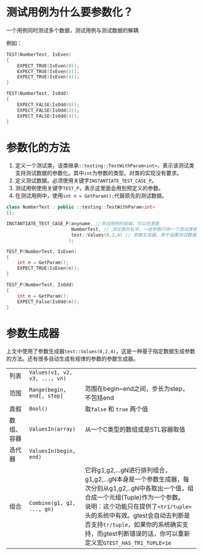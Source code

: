 # 测试用例为什么要参数化？

一个用例同时测试多个数据，测试用例与测试数据的解耦

例如：

```c++
TEST(NumberTest, IsEven)
{
	EXPECT_TRUE(IsEven(0));
	EXPECT_TRUE(IsEven(2));
	EXPECT_TRUE(IsEven(4));
}

TEST(NumberTest, IsOdd)
{
	EXPECT_FALSE(IsOdd(0));
	EXPECT_FALSE(IsOdd(2));
	EXPECT_FALSE(IsOdd(4));
}
```

# 参数化的方法

1. 定义一个测试类，该类继承`::testing::TestWithParam<int>`，表示该测试类支持测试数据的参数化。其中`int`为参数的类型。对类的实现没有要求。  
2. 定义测试数据。必须使用关键字`INSTANTIATE_TEST_CASE_P`。
3. 测试用例使用关键字`TEST_P`，表示这里面会用到预定义的参数。
4. 在测试用例中，使用`int n = GetParam();`代替原先的测试数据。

```c++
class NumberTest : public ::testing::TestWithParam<int>
{};

INSTANTIATE_TEST_CASE_P(anyname, //测试用例的前缀，可以任意取
                        NumberTest, // 测试类的名字。一组参数只供一个测试类使用
                        test::Values(0,2,4) // 参数生成器，用于设置测试数据
                       );

TEST_P(NumberTest, IsEven)
{
	int n = GetParam();
	EXPECT_TRUE(IsEven(n));
}

TEST_P(NumberTest, IsOdd)
{
	int n = GetParam();
	EXPECT_False(IsOdd(n));
}
```

# 参数生成器

上文中使用了参数生成器`test::Values(0,2,4)`，这是一种基于指定数据生成参数的方法。还有很多自动生成有规律的参数的参数生成器。

||||
|---|---|---|
|列表|`Values(v1, v2, v3, ..., vn)`||
|范围|`Range(begin, end[, step]`|范围在begin~end之间，步长为step，不包括end|
|真假|`Bool()`|取`false` 和 `true` 两个值|
|数组、容器|`ValuesIn(array)`|从一个C类型的数组或是STL容器取值|
|迭代器|`ValuesIn(begin, end)`||
|组合|`Combine(g1, g2, ..., gn)`|它将g1,g2,...gN进行排列组合，g1,g2,...gN本身是一个参数生成器，每次分别从g1,g2,..gN中各取出一个值，组合成一个元组(Tuple)作为一个参数。<br>说明：这个功能只在提供了`<tr1/tuple>`头的系统中有效。gtest会自动去判断是否支持`tr/tuple`，如果你的系统确实支持，而gtest判断错误的话，你可以重新定义宏`GTEST_HAS_TR1_TUPLE=1e`|

